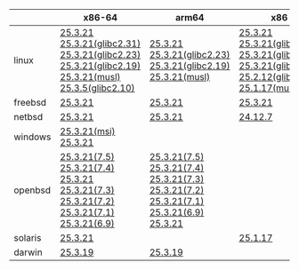 ||x86-64|arm64|x86|ppc64le|armv7|armel|
| --- | --- | --- | --- | --- | --- | --- |
|linux|[25.3.21](https://github.com/roswell/sbcl_head/releases/download/25.3.21/sbcl-25.3.21-x86-64-linux-binary.tar.bz2)<br />[25.3.21(glibc2.31)](https://github.com/roswell/sbcl_head/releases/download/25.3.21/sbcl-25.3.21-x86-64-linux-glibc2.31-binary.tar.bz2)<br />[25.3.21(glibc2.23)](https://github.com/roswell/sbcl_head/releases/download/25.3.21/sbcl-25.3.21-x86-64-linux-glibc2.23-binary.tar.bz2)<br />[25.3.21(glibc2.19)](https://github.com/roswell/sbcl_head/releases/download/25.3.21/sbcl-25.3.21-x86-64-linux-glibc2.19-binary.tar.bz2)<br />[25.3.21(musl)](https://github.com/roswell/sbcl_head/releases/download/25.3.21/sbcl-25.3.21-x86-64-linux-musl-binary.tar.bz2)<br />[25.3.5(glibc2.10)](https://github.com/roswell/sbcl_head/releases/download/25.3.5/sbcl-25.3.5-x86-64-linux-glibc2.10-binary.tar.bz2)<br />|[25.3.21](https://github.com/roswell/sbcl_head/releases/download/25.3.21/sbcl-25.3.21-arm64-linux-binary.tar.bz2)<br />[25.3.21(glibc2.23)](https://github.com/roswell/sbcl_head/releases/download/25.3.21/sbcl-25.3.21-arm64-linux-glibc2.23-binary.tar.bz2)<br />[25.3.21(glibc2.19)](https://github.com/roswell/sbcl_head/releases/download/25.3.21/sbcl-25.3.21-arm64-linux-glibc2.19-binary.tar.bz2)<br />[25.3.21(musl)](https://github.com/roswell/sbcl_head/releases/download/25.3.21/sbcl-25.3.21-arm64-linux-musl-binary.tar.bz2)<br />|[25.3.21](https://github.com/roswell/sbcl_head/releases/download/25.3.21/sbcl-25.3.21-x86-linux-binary.tar.bz2)<br />[25.3.21(glibc2.31)](https://github.com/roswell/sbcl_head/releases/download/25.3.21/sbcl-25.3.21-x86-linux-glibc2.31-binary.tar.bz2)<br />[25.3.21(glibc2.23)](https://github.com/roswell/sbcl_head/releases/download/25.3.21/sbcl-25.3.21-x86-linux-glibc2.23-binary.tar.bz2)<br />[25.3.21(glibc2.19)](https://github.com/roswell/sbcl_head/releases/download/25.3.21/sbcl-25.3.21-x86-linux-glibc2.19-binary.tar.bz2)<br />[25.2.12(glibc2.10)](https://github.com/roswell/sbcl_head/releases/download/25.2.12/sbcl-25.2.12-x86-linux-glibc2.10-binary.tar.bz2)<br />[25.1.17(musl)](https://github.com/roswell/sbcl_head/releases/download/25.1.17/sbcl-25.1.17-x86-linux-musl-binary.tar.bz2)<br />|[25.3.21](https://github.com/roswell/sbcl_head/releases/download/25.3.21/sbcl-25.3.21-ppc64le-linux-binary.tar.bz2)<br />[25.3.21(glibc2.23)](https://github.com/roswell/sbcl_head/releases/download/25.3.21/sbcl-25.3.21-ppc64le-linux-glibc2.23-binary.tar.bz2)<br />[25.3.21(glibc2.19)](https://github.com/roswell/sbcl_head/releases/download/25.3.21/sbcl-25.3.21-ppc64le-linux-glibc2.19-binary.tar.bz2)<br />|[25.3.21](https://github.com/roswell/sbcl_head/releases/download/25.3.21/sbcl-25.3.21-armv7-linux-binary.tar.bz2)<br />|[25.1.17](https://github.com/roswell/sbcl_head/releases/download/25.1.17/sbcl-25.1.17-armel-linux-binary.tar.bz2)<br />|
|freebsd|[25.3.21](https://github.com/roswell/sbcl_head/releases/download/25.3.21/sbcl-25.3.21-x86-64-freebsd-binary.tar.bz2)<br />|[25.3.21](https://github.com/roswell/sbcl_head/releases/download/25.3.21/sbcl-25.3.21-arm64-freebsd-binary.tar.bz2)<br />|[25.3.21](https://github.com/roswell/sbcl_head/releases/download/25.3.21/sbcl-25.3.21-x86-freebsd-binary.tar.bz2)<br />||||
|netbsd|[25.3.21](https://github.com/roswell/sbcl_head/releases/download/25.3.21/sbcl-25.3.21-x86-64-netbsd-binary.tar.bz2)<br />|[25.3.21](https://github.com/roswell/sbcl_head/releases/download/25.3.21/sbcl-25.3.21-arm64-netbsd-binary.tar.bz2)<br />|[24.12.7](https://github.com/roswell/sbcl_head/releases/download/24.12.7/sbcl-24.12.7-x86-netbsd-binary.tar.bz2)<br />||||
|windows|[25.3.21(msi)](https://github.com/roswell/sbcl_head/releases/download/25.3.21/sbcl-25.3.21-x86-64-windows-binary.msi)<br />[25.3.21](https://github.com/roswell/sbcl_head/releases/download/25.3.21/sbcl-25.3.21-x86-64-windows-binary.tar.bz2)<br />||||||
|openbsd|[25.3.21(7.5)](https://github.com/roswell/sbcl_head/releases/download/25.3.21/sbcl-25.3.21-x86-64-openbsd-7.5-binary.tar.bz2)<br />[25.3.21(7.4)](https://github.com/roswell/sbcl_head/releases/download/25.3.21/sbcl-25.3.21-x86-64-openbsd-7.4-binary.tar.bz2)<br />[25.3.21](https://github.com/roswell/sbcl_head/releases/download/25.3.21/sbcl-25.3.21-x86-64-openbsd-binary.tar.bz2)<br />[25.3.21(7.3)](https://github.com/roswell/sbcl_head/releases/download/25.3.21/sbcl-25.3.21-x86-64-openbsd-7.3-binary.tar.bz2)<br />[25.3.21(7.2)](https://github.com/roswell/sbcl_head/releases/download/25.3.21/sbcl-25.3.21-x86-64-openbsd-7.2-binary.tar.bz2)<br />[25.3.21(7.1)](https://github.com/roswell/sbcl_head/releases/download/25.3.21/sbcl-25.3.21-x86-64-openbsd-7.1-binary.tar.bz2)<br />[25.3.21(6.9)](https://github.com/roswell/sbcl_head/releases/download/25.3.21/sbcl-25.3.21-x86-64-openbsd-6.9-binary.tar.bz2)<br />|[25.3.21(7.5)](https://github.com/roswell/sbcl_head/releases/download/25.3.21/sbcl-25.3.21-arm64-openbsd-7.5-binary.tar.bz2)<br />[25.3.21(7.4)](https://github.com/roswell/sbcl_head/releases/download/25.3.21/sbcl-25.3.21-arm64-openbsd-7.4-binary.tar.bz2)<br />[25.3.21(7.3)](https://github.com/roswell/sbcl_head/releases/download/25.3.21/sbcl-25.3.21-arm64-openbsd-7.3-binary.tar.bz2)<br />[25.3.21(7.2)](https://github.com/roswell/sbcl_head/releases/download/25.3.21/sbcl-25.3.21-arm64-openbsd-7.2-binary.tar.bz2)<br />[25.3.21(7.1)](https://github.com/roswell/sbcl_head/releases/download/25.3.21/sbcl-25.3.21-arm64-openbsd-7.1-binary.tar.bz2)<br />[25.3.21(6.9)](https://github.com/roswell/sbcl_head/releases/download/25.3.21/sbcl-25.3.21-arm64-openbsd-6.9-binary.tar.bz2)<br />[25.3.21](https://github.com/roswell/sbcl_head/releases/download/25.3.21/sbcl-25.3.21-arm64-openbsd-binary.tar.bz2)<br />|||||
|solaris|[25.3.21](https://github.com/roswell/sbcl_head/releases/download/25.3.21/sbcl-25.3.21-x86-64-solaris-binary.tar.bz2)<br />||[25.1.17](https://github.com/roswell/sbcl_head/releases/download/25.1.17/sbcl-25.1.17-x86-solaris-binary.tar.bz2)<br />||||
|darwin|[25.3.19](https://github.com/roswell/sbcl_head/releases/download/25.3.19/sbcl-25.3.19-x86-64-darwin-binary.tar.bz2)<br />|[25.3.19](https://github.com/roswell/sbcl_head/releases/download/25.3.19/sbcl-25.3.19-arm64-darwin-binary.tar.bz2)<br />|||||
